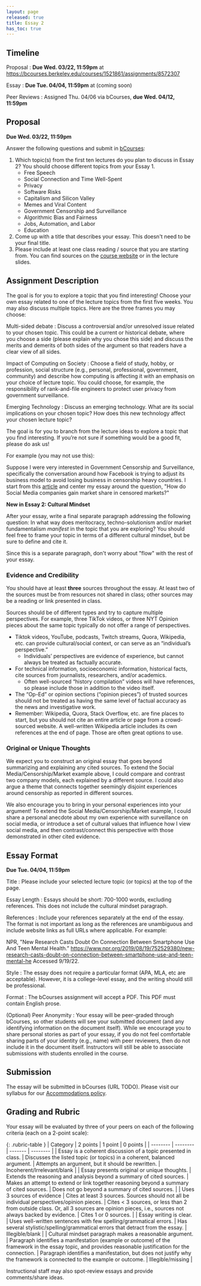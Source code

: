 ```yaml
---
layout: page
released: true
title: Essay 2
has_toc: true
---
```


<style>
   .rubric-table {
      line-height: inherit;
   }
   .rubric-table thead {
      background-color: lightgray;
   }
   .rubric-table td, .rubric-table th {
      border: 1px solid black;
      padding: 5px;
   }
   .rubric-table td {
      text-align: left;
   }
   .rubric-table td:first-child {
      font-weight: bold;
   }
</style>

## Timeline

Proposal
: **Due Wed. 03/22, 11:59pm** at <https://bcourses.berkeley.edu/courses/1521861/assignments/8572307>

Essay
: **Due Tue. 04/04, 11:59pm** at (coming soon)

Peer Reviews
: Assigned Thu. 04/06 via bCourses, **due Wed. 04/12, 11:59pm**

## Proposal

**Due Wed. 03/22, 11:59pm**

Answer the following questions and submit in [bCourses][proposal]:

1. Which topic(s) from the first ten lectures do you plan to discuss in Essay 2?
   You should choose different topics from your Essay 1.
    - Free Speech
    - Social Connection and Time Well-Spent
    - Privacy
    - Software Risks
    - Capitalism and Silicon Valley
    - Memes and Viral Content
    - Government Censorship and Surveillance
    - Algorithmic Bias and Fairness
    - Jobs, Automation, and Labor
    - Education
2. Come up with a title that describes your essay. This doesn't need to be your
   final title.
3. Please include at least one class reading / source that you are starting
   from. You can find sources on the [course website](/index.md) or in the
   lecture slides.

[proposal]: https://bcourses.berkeley.edu/courses/1521861/assignments/8565895

## Assignment Description

The goal is for you to explore a topic that you find interesting! Choose your
own essay related to one of the lecture topics from the first five weeks. You
may also discuss multiple topics. Here are the three frames you may choose:

Multi-sided debate
: Discuss a controversial and/or
  unresolved issue related to your chosen topic. This could be a current or
  historical debate, where you choose a side (please explain why you chose this
  side) and discuss the merits and demerits of both sides of the argument so
  that readers have a clear view of all sides.

Impact of Computing on Society
: Choose a field of study, hobby, or profession, social structure (e.g.,
  personal, professional, government, community) and describe how computing is
  affecting it with an emphasis on your choice of lecture topic. You could
  choose, for example, the responsibility of rank-and-file engineers to protect
  user privacy from government surveillance.

Emerging Technology
: Discuss an emerging technology. What are its social implications on your
  chosen topic? How does this new technology affect your chosen lecture topic?

The goal is for you to branch from the lecture ideas to explore a topic that you find interesting.
If you’re not sure if something would be a good fit, please do ask us!

For example (you may not use this):

Suppose I were very interested in Government Censorship and Surveillance,
specifically the conversation around how Facebook is trying to adjust its
business model to avoid losing business in censorship heavy countries. I
start from this
[article](https://www.nytimes.com/2017/09/17/technology/facebook-government-regulations.html?_r=0)
and center my essay around the question, "How do Social Media companies gain
market share in censored markets?"

**New in Essay 2: Cultural Mindset**

After your essay, write a final separate paragraph addressing the following
question: In what way does meritocracy, techno-solutionism and/or market
fundamentalism *manifest* in the topic that you are exploring? You should feel
free to frame your topic in terms of a different cultural mindset, but be sure
to define and cite it.

Since this is a separate paragraph, don't worry about "flow" with the rest of
your essay.

### Evidence and Credibility

You should have at least <b>three</b> sources throughout the essay. At least
two of the sources must be from resources not shared in class; other sources
may be a reading or link presented in class.

Sources should be of different types and try to capture multiple perspectives.
For example, three TikTok videos, or three NYT Opinion pieces about the same
topic typically do not offer a range of perspectives.

- Tiktok videos, YouTube, podcasts, Twitch streams, Quora, Wikipedia, etc. can
  provide cultural/social context, or can serve as an “individual’s
  perspective.”
  - Individuals’ perspectives are evidence of experience, but cannot always
    be treated as factually accurate.
- For technical information, socioeconomic information, historical facts, cite
  sources from journalists, researchers, and/or academics.
  - Often well-sourced “history compilation” videos will have references, so
    please include those in addition to the video itself.
- The “Op-Ed” or opinion sections (“opinion pieces”) of trusted sources should
  not be treated as having the same level of factual accuracy as the news and
  investigative work.
- Remember: Wikipedia, Quora, Stack Overflow, etc. are fine places to start,
  but you should not cite an entire article or page from a crowd-sourced
  website. A well-written Wikipedia article includes its own references at the
  end of page. Those are often great options to use.

### Original or Unique Thoughts

We expect you to construct an original essay that goes beyond summarizing and
explaining any cited sources. To extend the Social Media/Censorship/Market
example above, I could compare and contrast two company models, each explained
by a different source. I could also argue a theme that connects together
seemingly disjoint experiences around censorship as reported in different
sources.

We also encourage you to bring in your personal experiences into your argument!
To extend the Social Media/Censorship/Market example, I could share a personal
anecdote about my own experience with surveillance on social media, or
introduce a set of cultural values that influence how I view social media, and
then contrast/connect this perspective with those demonstrated in other cited
evidence.

## Essay Format

**Due Tue. 04/04, 11:59pm**

Title
: Please include your selected lecture topic (or topics) at the top of the
  page.

Essay Length
: Essays should be short: 700-1000 words, excluding references. This does not
  include the cultural mindset paragraph.

References
: Include your references separately at the end of the essay. The format is not
  important as long as the references are unambiguous and include website links
  as full URLs where applicable. For example:

  NPR, "New Research Casts Doubt On Connection Between Smartphone Use And Teen
  Mental Health.” <https://www.npr.org/2019/08/19/752529380/new-research-casts-doubt-on-connection-between-smartphone-use-and-teen-mental-he>
  Accessed 9/19/22.

Style
: The essay does not require a particular format (APA, MLA, etc are acceptable).
  However, it is a college-level essay, and the writing should still be
  professional.

Format
: The bCourses assignment will accept a PDF. This PDF must contain English
  prose.

(Optional) Peer Anonymity
: Your essay will be peer-graded through bCourses, so other students will see
  your submitted document (and any identifying information on the document
  itself). While we encourage you to share personal stories as part of your
  essay, if you do not feel comfortable sharing parts of your identity (e.g.,
  name) with peer reviewers, then do not include it in the document itself.
  Instructors will still be able to associate submissions with students
  enrolled in the course.

## Submission

The essay will be submitted in bCourses (URL TODO).
Please visit our syllabus for our [Accommodations policy](../about.html#accommodations).

## Grading and Rubric

Your essay will be evaluated by three of your peers on each of the following
criteria (each on a 2-point scale):

{: .rubric-table }
| Category | 2 points | 1 point | 0 points |
| -------- | -------- | ------- | -------- |
| Essay is a coherent discussion of a topic presented in class. | Discusses the listed topic (or topics) in a coherent, balanced argument. | Attempts an argument, but it should be rewritten. | Incoherent/Irrelevant/blank |
| Essay presents original or unique thoughts. | Extends the reasoning and analysis beyond a summary of cited sources. | Makes an attempt to extend or link together reasoning beyond a summary of cited sources. | Does not go beyond a summary of cited sources. |
| Uses 3 sources of evidence | Cites at least 3 sources. Sources should not all be individual perspectives/opinion pieces. | Cites < 3 sources, or less than 2 from outside class. Or, all 3 sources are opinion pieces, i.e., sources not always backed by evidence. | Cites 1 or 0 sources. |
| Essay writing is clear. | Uses well-written sentences with few spelling/grammatical errors. | Has several stylistic/spelling/grammatical errors that detract from the essay. | Illegible/blank |
| Cultural mindset paragraph makes a reasonable argument. | Paragraph identifies a manifestation (example or outcome) of the framework in the essay topic, and provides reasonable justification for the connection. | Paragraph identifies a manifestation, but does not justify why the framework is connected to the example or outcome. | Illegible/missing |

Instructional staff may also spot-review essays and provide comments/share ideas.
